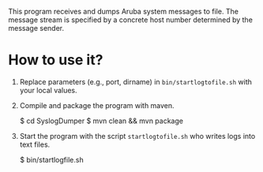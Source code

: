 This program receives and dumps Aruba system messages to file.
The message stream is specified by a concrete host number determined by the message sender.

# How to use it?
	
1. Replace parameters (e.g., port, dirname) in `bin/startlogtofile.sh` with your local values.

2. Compile and package the program with maven.

	$ cd SyslogDumper
	$ mvn clean && mvn package

3. Start the program with the script `startlogtofile.sh` who writes logs into text files.

	$ bin/startlogfile.sh